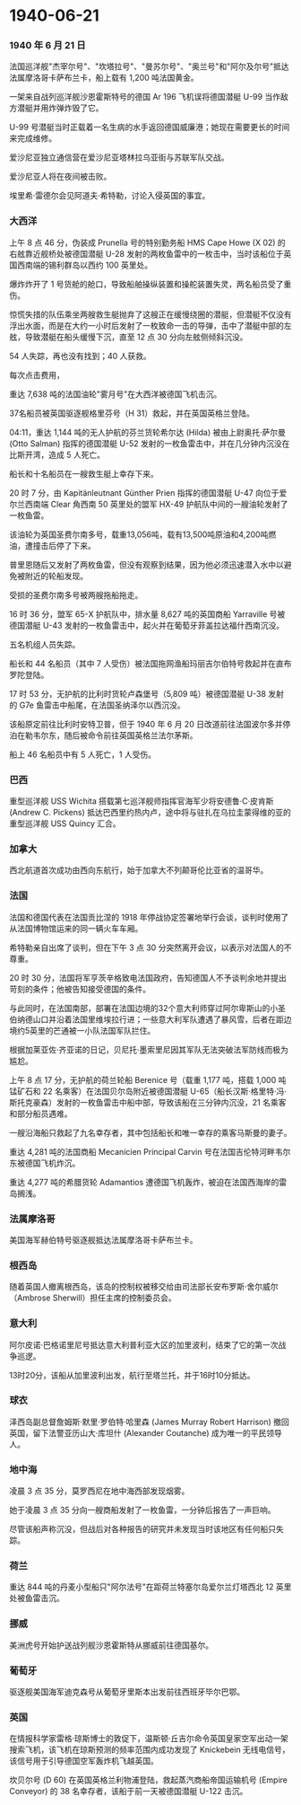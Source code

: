 # 1940-06-21

### 1940 年 6 月 21 日

法国巡洋舰"杰宰尔号"、"坎塔拉号"、"曼苏尔号"、"奥兰号"和"阿尔及尔号"抵达法属摩洛哥卡萨布兰卡，船上载有
1,200 吨法国黄金。

一架来自战列巡洋舰沙恩霍斯特号的德国 Ar 196 飞机误将德国潜艇 U-99
当作敌方潜艇并用炸弹炸毁了它。

U-99
号潜艇当时正载着一名生病的水手返回德国威廉港；她现在需要更长的时间来完成维修。

爱沙尼亚独立通信营在爱沙尼亚塔林拉乌亚街与苏联军队交战。

爱沙尼亚人将在夜间被击败。

埃里希·雷德尔会见阿道夫·希特勒，讨论入侵英国的事宜。

### 大西洋

上午 8 点 46 分，伪装成 Prunella 号的特别勤务船 HMS Cape Howe (X 02)
的右舷靠近舰桥处被德国潜艇 U-28
发射的两枚鱼雷中的一枚击中，当时该船位于英国西南端的锡利群岛以西约 100
英里处。

爆炸炸开了 1
号货舱的舱口，导致船舶操纵装置和操舵装置失灵，两名船员受了重伤。

惊慌失措的队伍乘坐两艘救生艇抛弃了这艘正在缓慢绕圈的潜艇，但潜艇不仅没有浮出水面，而是在大约一小时后发射了一枚致命一击的导弹，击中了潜艇中部的左舷，导致潜艇在船头缓慢下沉，直至
12 点 30 分向左舷侧倾斜沉没。

54 人失踪，再也没有找到；40 人获救。

每次点击费用，

重达 7,638 吨的法国油轮"雾月号"在大西洋被德国飞机击沉。

37名船员被英国驱逐舰格里芬号（H 31）救起，并在英国英格兰登陆。

04:11，重达 1,144 吨的无人护航的芬兰货轮希尔达 (Hilda)
被由上尉奥托·萨尔曼 (Otto Salman) 指挥的德国潜艇 U-52
发射的一枚鱼雷击中，并在几分钟内沉没在比斯开湾，造成 5 人死亡。

船长和十名船员在一艘救生艇上幸存下来。

20 时 7 分，由 Kapitänleutnant Günther Prien 指挥的德国潜艇 U-47
向位于爱尔兰西南端 Clear 角西南 50 英里处的盟军 HX-49
护航队中间的一艘油轮发射了一枚鱼雷。

该油轮为英国圣费尔南多号，载重13,056吨，载有13,500吨原油和4,200吨燃油，遭撞击后停了下来。

普里恩随后又发射了两枚鱼雷，但没有观察到结果，因为他必须迅速潜入水中以避免被附近的轮船发现。

受损的圣费尔南多号被两艘拖船拖走。

16 时 36 分，盟军 65-X 护航队中，排水量 8,627 吨的英国商船 Yarraville
号被德国潜艇 U-43
发射的一枚鱼雷击中，起火并在葡萄牙菲盖拉达福什西南沉没。

五名机组人员失踪。

船长和 44 名船员（其中 7
人受伤）被法国拖网渔船玛丽吉尔伯特号救起并在直布罗陀登陆。

17 时 53 分，无护航的比利时货轮卢森堡号（5,809 吨）被德国潜艇 U-38
发射的 G7e 鱼雷击中船尾，在法国圣纳泽尔以西沉没。

该船原定前往比利时安特卫普，但于 1940 年 6 月 20
日改道前往法国波尔多并停泊在勒韦尔东，随后被命令前往英国英格兰法尔茅斯。

船上 46 名船员中有 5 人死亡，1 人受伤。

### 巴西

重型巡洋舰 USS Wichita 搭载第七巡洋舰师指挥官海军少将安德鲁·C·皮肯斯
(Andrew C. Pickens)
抵达巴西里约热内卢，途中将与驻扎在乌拉圭蒙得维的亚的重型巡洋舰 USS
Quincy 汇合。

### 加拿大

西北航道首次成功由西向东航行，始于加拿大不列颠哥伦比亚省的温哥华。

### 法国

法国和德国代表在法国贡比涅的 1918
年停战协定签署地举行会谈，谈判时使用了从法国博物馆运来的同一辆火车车厢。

希特勒亲自出席了谈判，但在下午 3 点 30
分突然离开会议，以表示对法国人的不尊重。

20 时 30
分，法国将军亨茨辛格致电法国政府，告知德国人不予谈判余地并提出苛刻的条件；他被告知接受德国的条件。

与此同时，在法国南部，部署在法国边境的32个意大利师穿过阿尔卑斯山的小圣伯纳德山口并沿着法国里维埃拉行进；一些意大利军队遭遇了暴风雪，后者在距边境约5英里的芒通被一小队法国军队拦住。

根据加莱亚佐·齐亚诺的日记，贝尼托·墨索里尼因其军队无法突破法军防线而极为尴尬。

上午 8 点 17 分，无护航的荷兰轮船 Berenice 号（载重 1,177 吨，搭载 1,000
吨锰矿石和 22 名乘客）在法国贝尔岛附近被德国潜艇
U-65（船长汉斯·格里特·冯·斯托克豪森）发射的一枚鱼雷击中船中部，导致该船在三分钟内沉没，21
名乘客和部分船员遇难。

一艘沿海船只救起了九名幸存者，其中包括船长和唯一幸存的乘客马斯曼的妻子。

重达 4,281 吨的法国商船 Mecanicien Principal Carvin
号在法国吉伦特河畔韦尔东被德国飞机炸沉。

重达 4,277 吨的希腊货轮 Adamantios
遭德国飞机轰炸，被迫在法国西海岸的雷岛搁浅。

### 法属摩洛哥

美国海军赫伯特号驱逐舰抵达法属摩洛哥卡萨布兰卡。

### 根西岛

随着英国人撤离根西岛，该岛的控制权被移交给由司法部长安布罗斯·舍尔威尔（Ambrose
Sherwill）担任主席的控制委员会。

### 意大利

阿尔皮诺·巴格诺里尼号抵达意大利普利亚大区的加里波利，结束了它的第一次战争巡逻。

13时20分，该船从加里波利出发，航行至塔兰托，并于16时10分抵达。

### 球衣

泽西岛副总督詹姆斯·默里·罗伯特·哈里森 (James Murray Robert Harrison)
撤回英国，留下法警亚历山大·库坦什 (Alexander Coutanche)
成为唯一的平民领导人。

### 地中海

凌晨 3 点 35 分，莫罗西尼在地中海西部发现烟雾。

她于凌晨 3 点 35 分向一艘商船发射了一枚鱼雷，一分钟后报告了一声巨响。

尽管该船声称沉没，但战后对各种报告的研究并未发现当时该地区有任何船只失踪。

### 荷兰

重达 844 吨的丹麦小型船只"阿尔法号"在距荷兰特塞尔岛爱尔兰灯塔西北 12
英里处被鱼雷击沉。

### 挪威

美洲虎号开始护送战列舰沙恩霍斯特从挪威前往德国基尔。

### 葡萄牙

驱逐舰美国海军迪克森号从葡萄牙里斯本出发前往西班牙毕尔巴鄂。

### 英国

在情报科学家雷格·琼斯博士的敦促下，温斯顿·丘吉尔命令英国皇家空军出动一架搜索飞机，该飞机在琼斯预测的频率范围内成功发现了
Knickebein 无线电信号，该信号用于引导德国空军轰炸机飞越英国。

坎贝尔号 (D 60) 在英国英格兰利物浦登陆，救起蒸汽商船帝国运输机号 (Empire
Conveyor) 的 38 名幸存者，该船于前一天被德国潜艇 U-122 击沉。